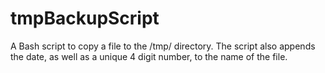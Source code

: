 # tmpBackupScript
A Bash script to copy a file to the /tmp/ directory. The script also appends the date, as well as a unique 4 digit number, to the name of the file.
